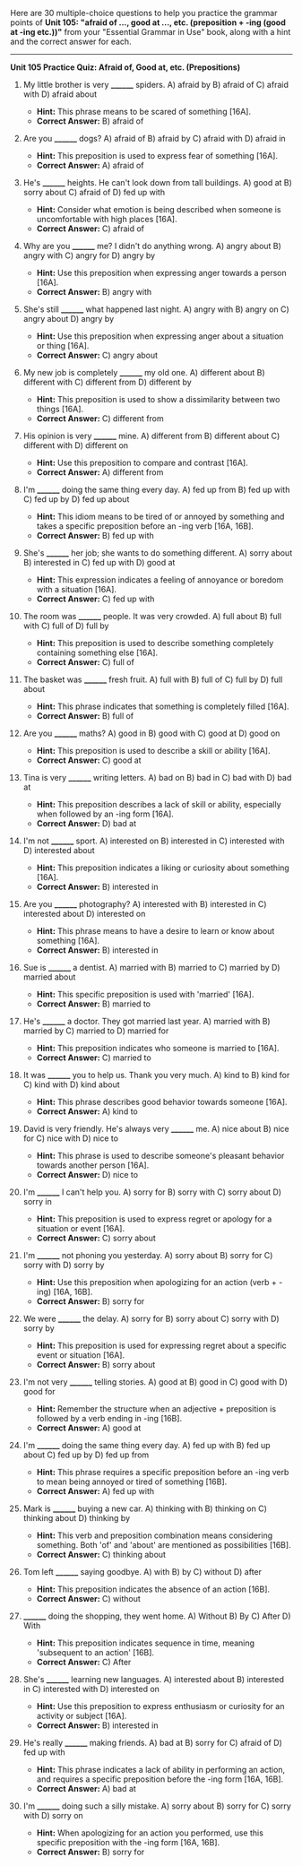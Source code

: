 Here are 30 multiple-choice questions to help you practice the grammar points of **Unit 105: "afraid of ..., good at ..., etc. (preposition + -ing (good at -ing etc.))"** from your "Essential Grammar in Use" book, along with a hint and the correct answer for each.

***

**Unit 105 Practice Quiz: Afraid of, Good at, etc. (Prepositions)**

1.  My little brother is very **______** spiders.
    A) afraid by
    B) afraid of
    C) afraid with
    D) afraid about
    *   **Hint:** This phrase means to be scared of something [16A].
    *   ****Correct Answer:**** B) afraid of

2.  Are you **______** dogs?
    A) afraid of
    B) afraid by
    C) afraid with
    D) afraid in
    *   **Hint:** This preposition is used to express fear of something [16A].
    *   ****Correct Answer:**** A) afraid of

3.  He's **______** heights. He can't look down from tall buildings.
    A) good at
    B) sorry about
    C) afraid of
    D) fed up with
    *   **Hint:** Consider what emotion is being described when someone is uncomfortable with high places [16A].
    *   ****Correct Answer:**** C) afraid of

4.  Why are you **______** me? I didn't do anything wrong.
    A) angry about
    B) angry with
    C) angry for
    D) angry by
    *   **Hint:** Use this preposition when expressing anger towards a person [16A].
    *   ****Correct Answer:**** B) angry with

5.  She's still **______** what happened last night.
    A) angry with
    B) angry on
    C) angry about
    D) angry by
    *   **Hint:** Use this preposition when expressing anger about a situation or thing [16A].
    *   ****Correct Answer:**** C) angry about

6.  My new job is completely **______** my old one.
    A) different about
    B) different with
    C) different from
    D) different by
    *   **Hint:** This preposition is used to show a dissimilarity between two things [16A].
    *   ****Correct Answer:**** C) different from

7.  His opinion is very **______** mine.
    A) different from
    B) different about
    C) different with
    D) different on
    *   **Hint:** Use this preposition to compare and contrast [16A].
    *   ****Correct Answer:**** A) different from

8.  I'm **______** doing the same thing every day.
    A) fed up from
    B) fed up with
    C) fed up by
    D) fed up about
    *   **Hint:** This idiom means to be tired of or annoyed by something and takes a specific preposition before an -ing verb [16A, 16B].
    *   ****Correct Answer:**** B) fed up with

9.  She's **______** her job; she wants to do something different.
    A) sorry about
    B) interested in
    C) fed up with
    D) good at
    *   **Hint:** This expression indicates a feeling of annoyance or boredom with a situation [16A].
    *   ****Correct Answer:**** C) fed up with

10. The room was **______** people. It was very crowded.
    A) full about
    B) full with
    C) full of
    D) full by
    *   **Hint:** This preposition is used to describe something completely containing something else [16A].
    *   ****Correct Answer:**** C) full of

11. The basket was **______** fresh fruit.
    A) full with
    B) full of
    C) full by
    D) full about
    *   **Hint:** This phrase indicates that something is completely filled [16A].
    *   ****Correct Answer:**** B) full of

12. Are you **______** maths?
    A) good in
    B) good with
    C) good at
    D) good on
    *   **Hint:** This preposition is used to describe a skill or ability [16A].
    *   ****Correct Answer:**** C) good at

13. Tina is very **______** writing letters.
    A) bad on
    B) bad in
    C) bad with
    D) bad at
    *   **Hint:** This preposition describes a lack of skill or ability, especially when followed by an -ing form [16A].
    *   ****Correct Answer:**** D) bad at

14. I'm not **______** sport.
    A) interested on
    B) interested in
    C) interested with
    D) interested about
    *   **Hint:** This preposition indicates a liking or curiosity about something [16A].
    *   ****Correct Answer:**** B) interested in

15. Are you **______** photography?
    A) interested with
    B) interested in
    C) interested about
    D) interested on
    *   **Hint:** This phrase means to have a desire to learn or know about something [16A].
    *   ****Correct Answer:**** B) interested in

16. Sue is **______** a dentist.
    A) married with
    B) married to
    C) married by
    D) married about
    *   **Hint:** This specific preposition is used with 'married' [16A].
    *   ****Correct Answer:**** B) married to

17. He's **______** a doctor. They got married last year.
    A) married with
    B) married by
    C) married to
    D) married for
    *   **Hint:** This preposition indicates who someone is married to [16A].
    *   ****Correct Answer:**** C) married to

18. It was **______** you to help us. Thank you very much.
    A) kind to
    B) kind for
    C) kind with
    D) kind about
    *   **Hint:** This phrase describes good behavior towards someone [16A].
    *   ****Correct Answer:**** A) kind to

19. David is very friendly. He's always very **______** me.
    A) nice about
    B) nice for
    C) nice with
    D) nice to
    *   **Hint:** This phrase is used to describe someone's pleasant behavior towards another person [16A].
    *   ****Correct Answer:**** D) nice to

20. I'm **______** I can't help you.
    A) sorry for
    B) sorry with
    C) sorry about
    D) sorry in
    *   **Hint:** This preposition is used to express regret or apology for a situation or event [16A].
    *   ****Correct Answer:**** C) sorry about

21. I'm **______** not phoning you yesterday.
    A) sorry about
    B) sorry for
    C) sorry with
    D) sorry by
    *   **Hint:** Use this preposition when apologizing for an action (verb + -ing) [16A, 16B].
    *   ****Correct Answer:**** B) sorry for

22. We were **______** the delay.
    A) sorry for
    B) sorry about
    C) sorry with
    D) sorry by
    *   **Hint:** This preposition is used for expressing regret about a specific event or situation [16A].
    *   ****Correct Answer:**** B) sorry about

23. I'm not very **______** telling stories.
    A) good at
    B) good in
    C) good with
    D) good for
    *   **Hint:** Remember the structure when an adjective + preposition is followed by a verb ending in -ing [16B].
    *   ****Correct Answer:**** A) good at

24. I'm **______** doing the same thing every day.
    A) fed up with
    B) fed up about
    C) fed up by
    D) fed up from
    *   **Hint:** This phrase requires a specific preposition before an -ing verb to mean being annoyed or tired of something [16B].
    *   ****Correct Answer:**** A) fed up with

25. Mark is **______** buying a new car.
    A) thinking with
    B) thinking on
    C) thinking about
    D) thinking by
    *   **Hint:** This verb and preposition combination means considering something. Both 'of' and 'about' are mentioned as possibilities [16B].
    *   ****Correct Answer:**** C) thinking about

26. Tom left **______** saying goodbye.
    A) with
    B) by
    C) without
    D) after
    *   **Hint:** This preposition indicates the absence of an action [16B].
    *   ****Correct Answer:**** C) without

27. **______** doing the shopping, they went home.
    A) Without
    B) By
    C) After
    D) With
    *   **Hint:** This preposition indicates sequence in time, meaning 'subsequent to an action' [16B].
    *   ****Correct Answer:**** C) After

28. She's **______** learning new languages.
    A) interested about
    B) interested in
    C) interested with
    D) interested on
    *   **Hint:** Use this preposition to express enthusiasm or curiosity for an activity or subject [16A].
    *   ****Correct Answer:**** B) interested in

29. He's really **______** making friends.
    A) bad at
    B) sorry for
    C) afraid of
    D) fed up with
    *   **Hint:** This phrase indicates a lack of ability in performing an action, and requires a specific preposition before the -ing form [16A, 16B].
    *   ****Correct Answer:**** A) bad at

30. I'm **______** doing such a silly mistake.
    A) sorry about
    B) sorry for
    C) sorry with
    D) sorry on
    *   **Hint:** When apologizing for an action you performed, use this specific preposition with the -ing form [16A, 16B].
    *   ****Correct Answer:**** B) sorry for